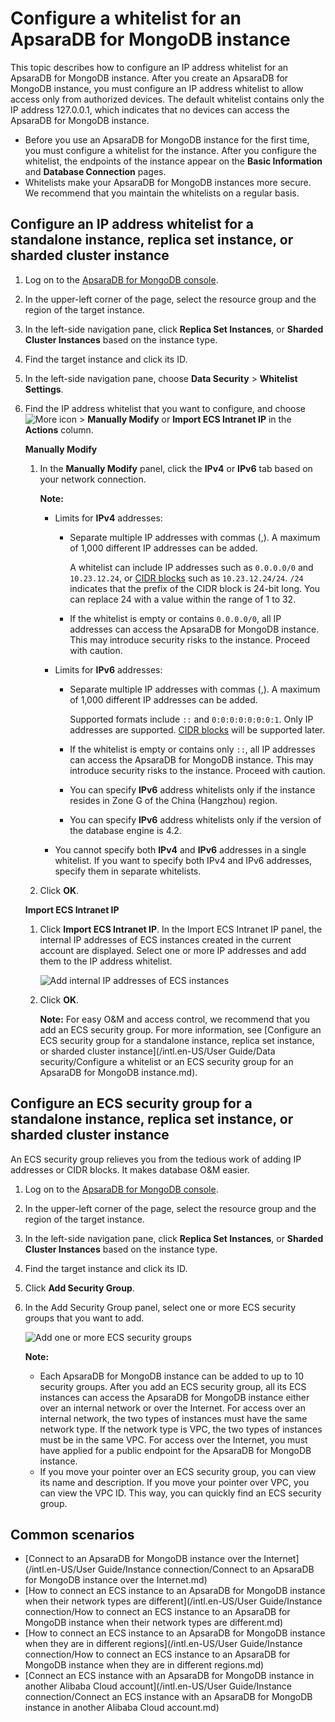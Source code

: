 # Configure a whitelist for an ApsaraDB for MongoDB instance

This topic describes how to configure an IP address whitelist for an ApsaraDB for MongoDB instance. After you create an ApsaraDB for MongoDB instance, you must configure an IP address whitelist to allow access only from authorized devices. The default whitelist contains only the IP address 127.0.0.1, which indicates that no devices can access the ApsaraDB for MongoDB instance.

-   Before you use an ApsaraDB for MongoDB instance for the first time, you must configure a whitelist for the instance. After you configure the whitelist, the endpoints of the instance appear on the **Basic Information** and **Database Connection** pages.
-   Whitelists make your ApsaraDB for MongoDB instances more secure. We recommend that you maintain the whitelists on a regular basis.

## Configure an IP address whitelist for a standalone instance, replica set instance, or sharded cluster instance

1.  Log on to the [ApsaraDB for MongoDB console](https://mongodb.console.aliyun.com/).

2.  In the upper-left corner of the page, select the resource group and the region of the target instance.

3.  In the left-side navigation pane, click **Replica Set Instances**, or **Sharded Cluster Instances** based on the instance type.

4.  Find the target instance and click its ID.

5.  In the left-side navigation pane, choose **Data Security** \> **Whitelist Settings**.

6.  Find the IP address whitelist that you want to configure, and choose ![More icon](https://static-aliyun-doc.oss-accelerate.aliyuncs.com/assets/img/en-US/7023797951/p13206.png) \> **Manually Modify** or **Import ECS Intranet IP** in the **Actions** column.

    **Manually Modify**

    1.  In the **Manually Modify** panel, click the **IPv4** or **IPv6** tab based on your network connection.

        **Note:**

        -   Limits for **IPv4** addresses:
            -   Separate multiple IP addresses with commas \(,\). A maximum of 1,000 different IP addresses can be added.

                A whitelist can include IP addresses such as `0.0.0.0/0` and `10.23.12.24`, or [CIDR blocks](~~54484~~) such as `10.23.12.24/24`. `/24` indicates that the prefix of the CIDR block is 24-bit long. You can replace 24 with a value within the range of 1 to 32.

            -   If the whitelist is empty or contains `0.0.0.0/0`, all IP addresses can access the ApsaraDB for MongoDB instance. This may introduce security risks to the instance. Proceed with caution.
        -   Limits for **IPv6** addresses:
            -   Separate multiple IP addresses with commas \(,\). A maximum of 1,000 different IP addresses can be added.

                Supported formats include `::` and `0:0:0:0:0:0:0:1`. Only IP addresses are supported. [CIDR blocks](~~54484~~) will be supported later.

            -   If the whitelist is empty or contains only `::`, all IP addresses can access the ApsaraDB for MongoDB instance. This may introduce security risks to the instance. Proceed with caution.
            -   You can specify **IPv6** address whitelists only if the instance resides in Zone G of the China \(Hangzhou\) region.
            -   You can specify **IPv6** address whitelists only if the version of the database engine is 4.2.
        -   You cannot specify both **IPv4** and **IPv6** addresses in a single whitelist. If you want to specify both IPv4 and IPv6 addresses, specify them in separate whitelists.
    2.  Click **OK**.

    **Import ECS Intranet IP**

    1.  Click **Import ECS Intranet IP**. In the Import ECS Intranet IP panel, the internal IP addresses of ECS instances created in the current account are displayed. Select one or more IP addresses and add them to the IP address whitelist.

        ![Add internal IP addresses of ECS instances](https://static-aliyun-doc.oss-accelerate.aliyuncs.com/assets/img/en-US/8023797951/p13209.png)

    2.  Click **OK**.

        **Note:** For easy O&M and access control, we recommend that you add an ECS security group. For more information, see [Configure an ECS security group for a standalone instance, replica set instance, or sharded cluster instance](/intl.en-US/User Guide/Data security/Configure a whitelist or an ECS security group for an ApsaraDB for MongoDB instance.md).


## Configure an ECS security group for a standalone instance, replica set instance, or sharded cluster instance

An ECS security group relieves you from the tedious work of adding IP addresses or CIDR blocks. It makes database O&M easier.

1.  Log on to the [ApsaraDB for MongoDB console](https://mongodb.console.aliyun.com/).

2.  In the upper-left corner of the page, select the resource group and the region of the target instance.

3.  In the left-side navigation pane, click **Replica Set Instances**, or **Sharded Cluster Instances** based on the instance type.

4.  Find the target instance and click its ID.

5.  Click **Add Security Group**.

6.  In the Add Security Group panel, select one or more ECS security groups that you want to add.

    ![Add one or more ECS security groups](https://static-aliyun-doc.oss-accelerate.aliyuncs.com/assets/img/en-US/4027562061/p70088.png)

    **Note:**

    -   Each ApsaraDB for MongoDB instance can be added to up to 10 security groups. After you add an ECS security group, all its ECS instances can access the ApsaraDB for MongoDB instance either over an internal network or over the Internet. For access over an internal network, the two types of instances must have the same network type. If the network type is VPC, the two types of instances must be in the same VPC. For access over the Internet, you must have applied for a public endpoint for the ApsaraDB for MongoDB instance.
    -   If you move your pointer over an ECS security group, you can view its name and description. If you move your pointer over VPC, you can view the VPC ID. This way, you can quickly find an ECS security group.

## Common scenarios

-   [Connect to an ApsaraDB for MongoDB instance over the Internet](/intl.en-US/User Guide/Instance connection/Connect to an ApsaraDB for MongoDB instance over the Internet.md)
-   [How to connect an ECS instance to an ApsaraDB for MongoDB instance when their network types are different](/intl.en-US/User Guide/Instance connection/How to connect an ECS instance to an ApsaraDB for MongoDB instance when their network types are different.md)
-   [How to connect an ECS instance to an ApsaraDB for MongoDB instance when they are in different regions](/intl.en-US/User Guide/Instance connection/How to connect an ECS instance to an ApsaraDB for MongoDB instance when they are in
         different regions.md)
-   [Connect an ECS instance with an ApsaraDB for MongoDB instance in another Alibaba Cloud account](/intl.en-US/User Guide/Instance connection/Connect an ECS instance with an ApsaraDB for MongoDB instance in another Alibaba Cloud
         account.md)

